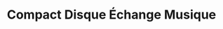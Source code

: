 ---
title: "Compact Disque Échange Musique"
url: /montreal/compact-disque-echange-musique/
shop: music
---